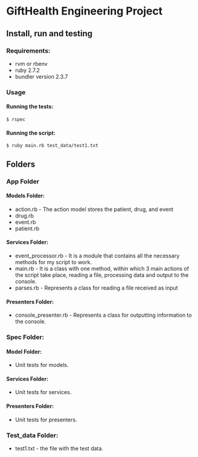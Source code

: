 # GiftHealth Engineering Project

## Install, run and testing

### Requirements:

- rvm or rbenv
- ruby 2.7.2
- bundler version 2.3.7

### Usage

#### Running the tests:

```
$ rspec
```

#### Running the script:

```
$ ruby main.rb test_data/test1.txt
```

## Folders

### App Folder

#### Models Folder:

- action.rb - The action model stores the patient, drug, and event
- drug.rb
- event.rb
- patient.rb

#### Services Folder:

- event_processor.rb - It is a module that contains all the necessary methods for my script to work.
- main.rb - It is a class with one method, within which 3 main actions of the script take place, reading a file, processing data and output to the console.
- parses.rb - Represents a class for reading a file received as input

#### Presenters Folder:

- console_presenter.rb - Represents a class for outputting information to the console.

### Spec Folder:

#### Model Folder:

- Unit tests for models.

#### Services Folder:

- Unit tests for services.

#### Presenters Folder:

- Unit tests for presenters.

### Test_data Folder:

- test1.txt - the file with the test data.
